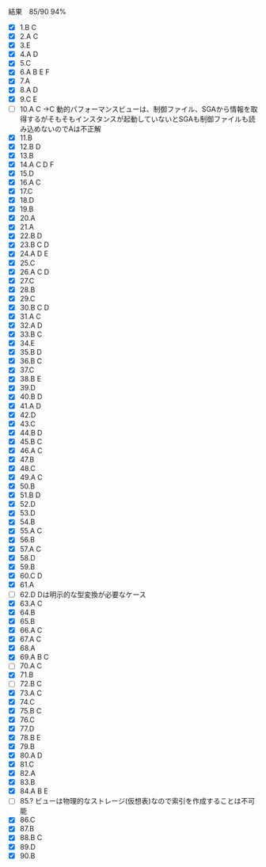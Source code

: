結果　85/90 94%　
- [x] 1.B C 
- [x] 2.A C
- [x] 3.E
- [x] 4.A D
- [x] 5.C
- [x] 6.A B E F
- [x] 7.A
- [x] 8.A D
- [x] 9.C E
- [ ] 10.A C →C 
動的パフォーマンスビューは、制御ファイル、SGAから情報を取得するがそもそもインスタンスが起動していないとSGAも制御ファイルも読み込めないのでAは不正解
- [x] 11.B
- [x] 12.B D
- [x] 13.B
- [x] 14.A C D F
- [x] 15.D
- [x] 16.A C
- [x] 17.C 
- [x] 18.D
- [x] 19.B
- [x] 20.A
- [x] 21.A
- [x] 22.B D
- [x] 23.B C D
- [x] 24.A D E
- [x] 25.C
- [x] 26.A C D
- [x] 27.C
- [x] 28.B
- [x] 29.C
- [x] 30.B C D
- [x] 31.A C 
- [x] 32.A D
- [x] 33.B C
- [x] 34.E
- [x] 35.B D
- [x] 36.B C
- [x] 37.C
- [x] 38.B E
- [x] 39.D
- [x] 40.B D
- [x] 41.A D
- [x] 42.D
- [x] 43.C
- [x] 44.B D
- [x] 45.B C
- [x] 46.A C
- [x] 47.B
- [x] 48.C
- [x] 49.A C
- [x] 50.B
- [x] 51.B D 
- [x] 52.D
- [x] 53.D
- [x] 54.B
- [x] 55.A C
- [x] 56.B
- [x] 57.A C
- [x] 58.D
- [x] 59.B
- [x] 60.C D
- [x] 61.A
- [ ] 62.D
Dは明示的な型変換が必要なケース
- [x] 63.A C
- [x] 64.B
- [x] 65.B
- [x] 66.A C 
- [x] 67.A C
- [x] 68.A 
- [x] 69.A B C
- [ ] 70.A C
- [x] 71.B
- [ ] 72.B C
- [x] 73.A C
- [x] 74.C
- [x] 75.B C
- [x] 76.C
- [x] 77.D
- [x] 78.B E
- [x] 79.B
- [x] 80.A D
- [x] 81.C
- [x] 82.A
- [x] 83.B 
- [x] 84.A B E
- [ ] 85.?
ビューは物理的なストレージ(仮想表)なので索引を作成することは不可能
- [x] 86.C
- [x] 87.B
- [x] 88.B C
- [x] 89.D
- [x] 90.B